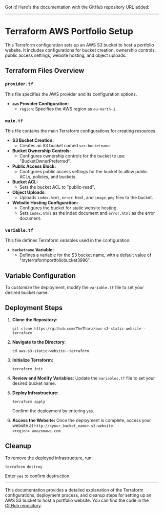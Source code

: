 Got it! Here's the documentation with the GitHub repository URL added:

---

# Terraform AWS Portfolio Setup

This Terraform configuration sets up an AWS S3 bucket to host a portfolio website. It includes configurations for bucket creation, ownership controls, public access settings, website hosting, and object uploads.

## Terraform Files Overview

### `provider.tf`

This file specifies the AWS provider and its configuration options.

- **`aws` Provider Configuration:**
  - `region`: Specifies the AWS region as `eu-north-1`.

### `main.tf`

This file contains the main Terraform configurations for creating resources.

- **S3 Bucket Creation:**
  - Creates an S3 bucket named `var.bucketname`.
- **Bucket Ownership Controls:**
  - Configures ownership controls for the bucket to use "BucketOwnerPreferred".
- **Public Access Block:**
  - Configures public access settings for the bucket to allow public ACLs, policies, and buckets.
- **Bucket ACL:**
  - Sets the bucket ACL to "public-read".
- **Object Uploads:**
  - Uploads `index.html`, `error.html`, and `image.png` files to the bucket.
- **Website Hosting Configuration:**
  - Configures the bucket for static website hosting.
  - Sets `index.html` as the index document and `error.html` as the error document.

### `variable.tf`

This file defines Terraform variables used in the configuration.

- **`bucketname` Variable:**
  - Defines a variable for the S3 bucket name, with a default value of "myterraformportfoliobucket3996".

## Variable Configuration

To customize the deployment, modify the `variable.tf` file to set your desired bucket name.

## Deployment Steps

1. **Clone the Repository:**
   ```
   git clone https://github.com/TheTharz/aws-s3-static-website--terraform
   ```

2. **Navigate to the Directory:**
   ```
   cd aws-s3-static-website--terraform
   ```

3. **Initialize Terraform:**
   ```
   terraform init
   ```

4. **Review and Modify Variables:**
   Update the `variables.tf` file to set your desired bucket name.

5. **Deploy Infrastructure:**
   ```
   terraform apply
   ```
   Confirm the deployment by entering `yes`.

6. **Access the Website:**
   Once the deployment is complete, access your website at `http://<your_bucket_name>.s3-website.<region>.amazonaws.com`.

## Cleanup

To remove the deployed infrastructure, run:
```
terraform destroy
```
Enter `yes` to confirm destruction.

---

This documentation provides a detailed explanation of the Terraform configurations, deployment process, and cleanup steps for setting up an AWS S3 bucket to host a portfolio website. You can find the code in the [GitHub repository](https://github.com/TheTharz/aws-s3-static-website--terraform).
